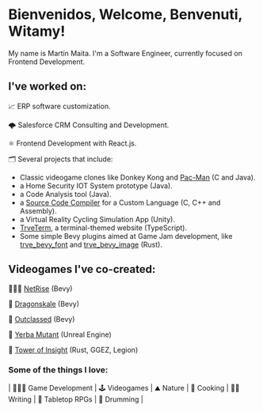 # Bienvenidos, Welcome, Benvenuti, Witamy!

My name is Martín Maita. I'm a Software Engineer, currently focused on Frontend Development.

## I've worked on:
📈 ERP software customization.

🌩️ Salesforce CRM Consulting and Development.

⚛️ Frontend Development with React.js.

🗂️ Several projects that include:

- Classic videogame clones like Donkey Kong and [Pac-Man] (C and Java).
- a Home Security IOT System prototype (Java).
- a Code Analysis tool (Java).
- a [Source Code Compiler] for a Custom Language (C, C++ and Assembly).
- a Virtual Reality Cycling Simulation App (Unity).
- [TrveTerm], a terminal-themed website (TypeScript).
- Some simple Bevy plugins aimed at Game Jam development, like [trve_bevy_font] and [trve_bevy_image] (Rust).

## Videogames I've co-created:
👩🏻‍💻 [NetRise] (Bevy)

🐲 [Dragonskale] (Bevy)

📜 [Outclassed] (Bevy)

🧉 [Yerba Mutant] (Unreal Engine)

🏰 [Tower of Insight] (Rust, GGEZ, Legion)

### Some of the things I love:

|
👨🏻‍💻 Game Development
|
🕹️ Videogames
|
⛰️ Nature
|
🍲 Cooking
|
✍🏻 Writing
|
🎲 Tabletop RPGs
|
🥁 Drumming
|

[Pac-Man]: <https://github.com/mnmaita/UNLAM.PacMan.Grupo4>
[Source Code Compiler]: <https://github.com/mnmaita/unlam-lyc-compiler>
[TrveTerm]: <https://trveterm.mnmaita.com/>
[trve_bevy_font]: <https://github.com/mnmaita/trve_bevy_font>
[trve_bevy_image]: <https://github.com/mnmaita/trve_bevy_image>
[NetRise]: <https://mnmaita.itch.io/netrise>
[Dragonskale]: <https://mnmaita.itch.io/dragonskale>
[Outclassed]: <https://mnmaita.itch.io/outclassed>
[Yerba Mutant]: <https://mnmaita.itch.io/yerba-mutant>
[Tower of Insight]: <https://trvefenris.itch.io/tower-of-insight>
